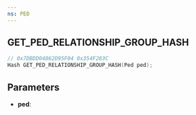 ```yaml
---
ns: PED
---
```

## GET_PED_RELATIONSHIP_GROUP_HASH

```c
// 0x7DBDD04862D95F04 0x354F283C
Hash GET_PED_RELATIONSHIP_GROUP_HASH(Ped ped);
```

## Parameters
* **ped**:
